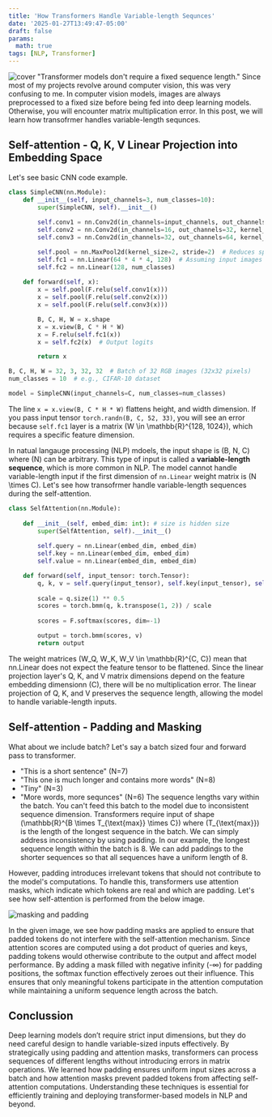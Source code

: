```yaml
---
title: 'How Transformers Handle Variable-length Sequnces'
date: '2025-01-27T13:49:47-05:00'
draft: false
params:
  math: true
tags: [NLP, Transformer]
---
```

![cover](/images/2025-01-28_variable_sequence/cover.png)
"Transformer models don't require a fixed sequence length." Since most of my projects revolve around computer vision, this was very confusing to me. In computer vision models, images are always preprocessed to a fixed size before being fed into deep learning models. Otherwise, you will encounter matrix multiplication error. In this post, we will learn how transofrmer handles variable-length sequnces.


## Self-attention - Q, K, V Linear Projection into Embedding Space
Let's see basic CNN code example.

``` python
class SimpleCNN(nn.Module):
    def __init__(self, input_channels=3, num_classes=10):
        super(SimpleCNN, self).__init__()
        
        self.conv1 = nn.Conv2d(in_channels=input_channels, out_channels=16, kernel_size=3, padding=1)  # (B, 16, H, W)
        self.conv2 = nn.Conv2d(in_channels=16, out_channels=32, kernel_size=3, padding=1)  # (B, 32, H/2, W/2)
        self.conv3 = nn.Conv2d(in_channels=32, out_channels=64, kernel_size=3, padding=1)  # (B, 64, H/4, W/4)

        self.pool = nn.MaxPool2d(kernel_size=2, stride=2)  # Reduces spatial size by half
        self.fc1 = nn.Linear(64 * 4 * 4, 128)  # Assuming input images are 32x32
        self.fc2 = nn.Linear(128, num_classes)
    
    def forward(self, x):
        x = self.pool(F.relu(self.conv1(x)))
        x = self.pool(F.relu(self.conv2(x)))
        x = self.pool(F.relu(self.conv3(x)))

        B, C, H, W = x.shape
        x = x.view(B, C * H * W)
        x = F.relu(self.fc1(x))
        x = self.fc2(x)  # Output logits

        return x

B, C, H, W = 32, 3, 32, 32  # Batch of 32 RGB images (32x32 pixels)
num_classes = 10  # e.g., CIFAR-10 dataset

model = SimpleCNN(input_channels=C, num_classes=num_classes)
```
The line `x = x.view(B, C * H * W)` flattens height, and width dimension. If you pass input tensor `torch.randn(B, C, 52, 33)`, you will see an error because `self.fc1` layer is a matrix \(W \in \mathbb{R}^{128, 1024}\), which requires a specific feature dimension. 


In natual langauge processing (NLP) mdoels, the input shape is \(B, N, C\) where \(N\) can be arbitrary. This type of input is called a **variable-length sequence**, which is more common in NLP. The model cannot handle variable-length input if the first dimension of `nn.Linear` weight matrix is \(N \times C\). Let's see how transofrmer handle variable-length sequences during the self-attention.

``` python
class SelfAttention(nn.Module):  
  
    def __init__(self, embed_dim: int): # size is hidden size 
        super(SelfAttention, self).__init__()  
  
        self.query = nn.Linear(embed_dim, embed_dim)  
        self.key = nn.Linear(embed_dim, embed_dim)  
        self.value = nn.Linear(embed_dim, embed_dim)  

    def forward(self, input_tensor: torch.Tensor):  
        q, k, v = self.query(input_tensor), self.key(input_tensor), self.value(input_tensor)  
  
        scale = q.size(1) ** 0.5  
        scores = torch.bmm(q, k.transpose(1, 2)) / scale  
  
        scores = F.softmax(scores, dim=-1)  

        output = torch.bmm(scores, v)  
        return output
```

The weight matrices \(W_Q, W_K, W_V \in \mathbb{R}^{C, C}\) 
mean that nn.Linear does not expect the feature tensor to be flattened. Since the linear projection layer's Q, K, and V matrix dimensions depend on the feature embedding dimensionn \(C\), there will be no multiplication error. The linear projection of Q, K, and V preserves the sequence length, allowing the model to handle variable-length inputs.

## Self-attention - Padding and Masking
What about we include batch? Let's say a batch sized four and forward pass to transformer. 
- "This is a short sentence" \(N=7\)
- "This one is much longer and contains more words" \(N=8\)
- "Tiny" \(N=3\)
- "More words, more sequnces" \(N=6\)
The sequence lengths vary within the batch. You can't feed this batch to the model due to inconsistent sequence dimension. Transformers require input of shape \(\mathbb{R}^{B \times T_{\text{max}} \times C}\) where \(T_{\text{max}}\) is the length of the longest sequence in the batch. We can simply address inconsistency by using padding. In our example, the longest sequence length within the batch is 8. We can add paddings to the shorter sequences so that all sequences have a uniform length of 8. 

However, padding introduces irrelevant tokens that should not contribute to the model's computations. To handle this, transformers use attention masks, which indicate which tokens are real and which are padding. Let's see how self-attention is performed from the below image.

![masking and padding](/images/2025-01-28_variable_sequence/masking_padding.png)

In the given image, we see how padding masks are applied to ensure that padded tokens do not interfere with the self-attention mechanism. Since attention scores are computed using a dot product of queries and keys, padding tokens would otherwise contribute to the output and affect model performance. By adding a mask filled with negative infinity (-∞) for padding positions, the softmax function effectively zeroes out their influence. This ensures that only meaningful tokens participate in the attention computation while maintaining a uniform sequence length across the batch.

## Conclussion
Deep learning models don’t require strict input dimensions, but they do need careful design to handle variable-sized inputs effectively. By strategically using padding and attention masks, transformers can process sequences of different lengths without introducing errors in matrix operations. We learned how padding ensures uniform input sizes across a batch and how attention masks prevent padded tokens from affecting self-attention computations. Understanding these techniques is essential for efficiently training and deploying transformer-based models in NLP and beyond.